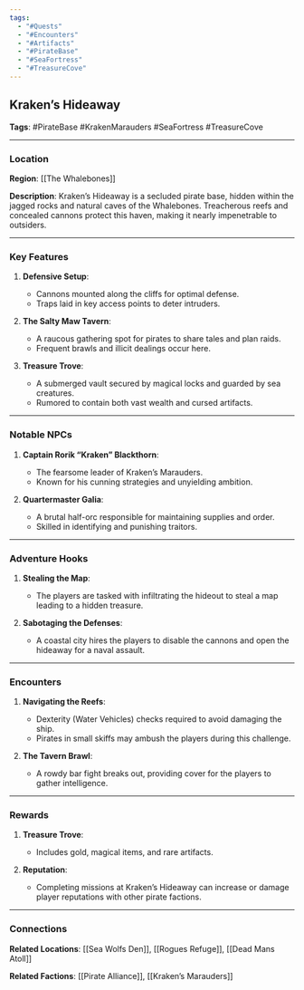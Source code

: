```yaml
---
tags:
  - "#Quests"
  - "#Encounters"
  - "#Artifacts"
  - "#PirateBase"
  - "#SeaFortress"
  - "#TreasureCove"
---
```

## Kraken’s Hideaway

**Tags**: #PirateBase #KrakenMarauders #SeaFortress #TreasureCove

---

### Location

**Region**: [[The Whalebones]]

**Description**: Kraken’s Hideaway is a secluded pirate base, hidden within the jagged rocks and natural caves of the Whalebones. Treacherous reefs and concealed cannons protect this haven, making it nearly impenetrable to outsiders.

---

### Key Features

1. **Defensive Setup**:
    
    - Cannons mounted along the cliffs for optimal defense.
    - Traps laid in key access points to deter intruders.
2. **The Salty Maw Tavern**:
    
    - A raucous gathering spot for pirates to share tales and plan raids.
    - Frequent brawls and illicit dealings occur here.
3. **Treasure Trove**:
    
    - A submerged vault secured by magical locks and guarded by sea creatures.
    - Rumored to contain both vast wealth and cursed artifacts.

---

### Notable NPCs

1. **Captain Rorik “Kraken” Blackthorn**:
    
    - The fearsome leader of Kraken’s Marauders.
    - Known for his cunning strategies and unyielding ambition.
2. **Quartermaster Galia**:
    
    - A brutal half-orc responsible for maintaining supplies and order.
    - Skilled in identifying and punishing traitors.

---

### Adventure Hooks

1. **Stealing the Map**:
    
    - The players are tasked with infiltrating the hideout to steal a map leading to a hidden treasure.
2. **Sabotaging the Defenses**:
    
    - A coastal city hires the players to disable the cannons and open the hideaway for a naval assault.

---

### Encounters

1. **Navigating the Reefs**:
    
    - Dexterity (Water Vehicles) checks required to avoid damaging the ship.
    - Pirates in small skiffs may ambush the players during this challenge.
2. **The Tavern Brawl**:
    
    - A rowdy bar fight breaks out, providing cover for the players to gather intelligence.

---

### Rewards

1. **Treasure Trove**:
    
    - Includes gold, magical items, and rare artifacts.
2. **Reputation**:
    
    - Completing missions at Kraken’s Hideaway can increase or damage player reputations with other pirate factions.

---

### Connections

**Related Locations**: [[Sea Wolfs Den]], [[Rogues Refuge]], [[Dead Mans Atoll]]

**Related Factions**: [[Pirate Alliance]], [[Kraken’s Marauders]]